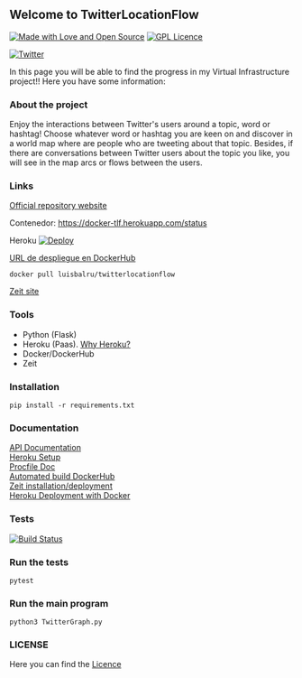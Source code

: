 ## Welcome to TwitterLocationFlow

[![Made with Love and Open Source](https://badges.frapsoft.com/os/v2/open-source.png?v=103)](https://www.gnu.org/licenses/gpl-3.0.en.html) [![GPL Licence](https://badges.frapsoft.com/os/gpl/gpl.png?v=103)](https://opensource.org/licenses/GPL-3.0/)

[![Twitter](https://github.frapsoft.com/social/twitter.png)](https://twitter.com)

In this page you will be able to find the progress in my Virtual Infrastructure project!! Here you have some information:

### About the project

Enjoy the interactions between Twitter's users around a topic, word or hashtag! Choose whatever word or hashtag you are keen on and discover in a world map where are people who are tweeting about that topic. Besides, if there are conversations between Twitter users about the topic you like, you will see in the map arcs or flows between the users.

### Links

[Official repository website](https://luisbalru.github.io/TwitterLocationFlow/)    

Contenedor: https://docker-tlf.herokuapp.com/status  


Heroku [![Deploy](https://www.herokucdn.com/deploy/button.svg)](https://iv1819-twitterlocationflow.herokuapp.com/)


[URL de despliegue en DockerHub](https://hub.docker.com/r/luisbalru/twitterlocationflow/)  

`docker pull luisbalru/twitterlocationflow`

[Zeit site](https://twitterlocationflow-wodotzcwyc.now.sh  )

### Tools
 - Python (Flask)
 - Heroku (Paas). [Why Heroku?](doc/why-heroku.md)
 - Docker/DockerHub
 - Zeit

### Installation

`pip install -r requirements.txt`

### Documentation

[API Documentation](doc/API.md)  
[Heroku Setup](doc/Heroku.md)  
[Procfile Doc](doc/Procfile-doc.md)  
[Automated build DockerHub](doc/ab-dockerhub.md)  
[Zeit installation/deployment](doc/zeit-deploy.md)  
[Heroku Deployment with Docker](doc/heroku-docker.md)

### Tests

[![Build Status](https://travis-ci.org/luisbalru/TwitterLocationFlow.svg?branch=master)](https://travis-ci.org/luisbalru/TwitterLocationFlow)

### Run the tests

`pytest`

### Run the main program

`python3 TwitterGraph.py`

### LICENSE

Here you can find the [Licence](https://github.com/luisbalru/TwitterLocationFlow/blob/master/LICENSE)
